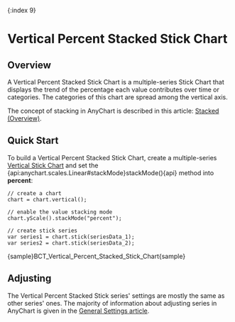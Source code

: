 {:index 9}
# Vertical Percent Stacked Stick Chart

## Overview

A Vertical Percent Stacked Stick Chart is a multiple-series Stick Chart that displays the trend of the percentage each value contributes over time or categories. The categories of this chart are spread among the vertical axis.

The concept of stacking in AnyChart is described in this article: [Stacked (Overview)](../Overview).

## Quick Start

To build a Vertical Percent Stacked Stick Chart, create a multiple-series [Vertical Stick Chart](../../Vertical/Stick_Chart) and set the {api:anychart.scales.Linear#stackMode}stackMode(){api} method into **percent**:

```
// create a chart
chart = chart.vertical();

// enable the value stacking mode
chart.yScale().stackMode("percent");

// create stick series
var series1 = chart.stick(seriesData_1);
var series2 = chart.stick(seriesData_2);
```

{sample}BCT\_Vertical\_Percent\_Stacked\_Stick\_Chart{sample}

## Adjusting

The Vertical Percent Stacked Stick series' settings are mostly the same as other series' ones. The majority of information about adjusting series in AnyChart is given in the [General Settings article](../../General_Settings).